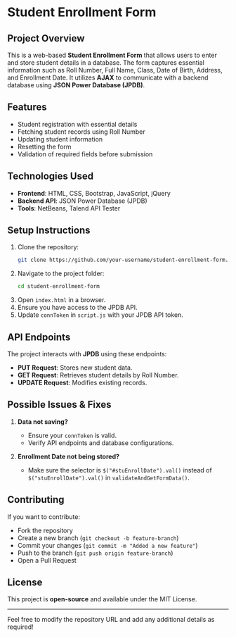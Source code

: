 # Student Enrollment Form

## Project Overview
This is a web-based **Student Enrollment Form** that allows users to enter and store student details in a database. The form captures essential information such as Roll Number, Full Name, Class, Date of Birth, Address, and Enrollment Date. It utilizes **AJAX** to communicate with a backend database using **JSON Power Database (JPDB)**.

## Features
- Student registration with essential details
- Fetching student records using Roll Number
- Updating student information
- Resetting the form
- Validation of required fields before submission

## Technologies Used
- **Frontend**: HTML, CSS, Bootstrap, JavaScript, jQuery
- **Backend API**: JSON Power Database (JPDB)
- **Tools**: NetBeans, Talend API Tester

## Setup Instructions
1. Clone the repository:
   ```sh
   git clone https://github.com/your-username/student-enrollment-form.git
   ```
2. Navigate to the project folder:
   ```sh
   cd student-enrollment-form
   ```
3. Open `index.html` in a browser.
4. Ensure you have access to the JPDB API.
5. Update `connToken` in `script.js` with your JPDB API token.

## API Endpoints
The project interacts with **JPDB** using these endpoints:
- **PUT Request**: Stores new student data.
- **GET Request**: Retrieves student details by Roll Number.
- **UPDATE Request**: Modifies existing records.

## Possible Issues & Fixes
1. **Data not saving?**
   - Ensure your `connToken` is valid.
   - Verify API endpoints and database configurations.

2. **Enrollment Date not being stored?**
   - Make sure the selector is `$("#stuEnrollDate").val()` instead of `$("stuEnrollDate").val()` in `validateAndGetFormData()`.

## Contributing
If you want to contribute:
- Fork the repository
- Create a new branch (`git checkout -b feature-branch`)
- Commit your changes (`git commit -m "Added a new feature"`)
- Push to the branch (`git push origin feature-branch`)
- Open a Pull Request

## License
This project is **open-source** and available under the MIT License.

---

Feel free to modify the repository URL and add any additional details as required!

